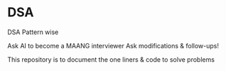 # DSA
DSA Pattern wise

Ask AI to become a MAANG interviewer
Ask modifications & follow-ups!

This repository is to document the one liners & code to solve problems
